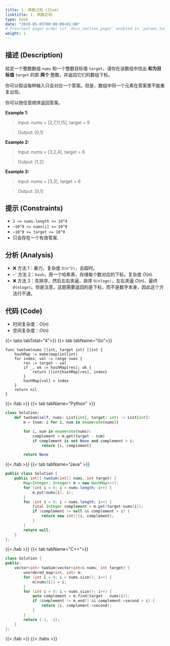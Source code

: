 ```yaml
---
title: 1. 两数之和 (2Sum)
linktitle: 1. 两数之和
type: book
date: "2019-05-05T00:00:00+01:00"
# Prev/next pager order (if `docs_section_pager` enabled in `params.toml`)
weight: 1
---
```


## 描述 (Description)

给定一个整数数组 `nums` 和一个整数目标值 `target`，请你在该数组中找出 **和为目标值** `target` 的那 **两个** 整数，并返回它们的数组下标。

你可以假设每种输入只会对应一个答案。但是，数组中同一个元素在答案里不能重复出现。

你可以按任意顺序返回答案。

**Example 1:**

> Input: nums = [2,7,11,15], target = 9

> Output: [0,1]

**Example 2:**

> Input: nums = [3,2,4], target = 6

> Output: [1,2]

**Example 3:**

> Input: nums = [3,3], target = 6

> Output: [0,1]

## 提示 (Constraints)

- `2 <= nums.length <= 10^4`
- `−10^9 <= nums[i] <= 10^9`
- `−10^9 <= target <= 10^9`
- 只会存在一个有效答案.

## 分析 (Analysis)

- :x: 方法 1：暴力，复杂度 `O(n^2)`，会超时。
- :white_check_mark: 方法 2：`hash`。用一个哈希表，存储每个数对应的下标，复杂度 $O(n)$.
- :x: 方法 3：先排序，然后左右夹逼，排序 `O(nlogn)`，左右夹逼 $O(n)$，最终 `O(nlogn)`。但是注意，这题需要返回的是下标，而不是数字本身，因此这个方法行不通。

## 代码 (Code)

- 时间复杂度：$O(n)$
- 空间复杂度：$O(n)$

{{< tabs tabTotal="4">}}
{{< tab tabName="Go">}}

```golang
func twoSum(nums []int, target int) []int {
    hashMap := make(map[int]int)
    for index, val := range nums {
        res := target - val
        if _, ok := hashMap[res]; ok {
            return []int{hashMap[res], index}
        }
        hashMap[val] = index
    }
    return nil
}
```

{{< /tab >}}
{{< tab tabName="Python" >}}

```python
class Solution:
    def twoSum(self, nums: List[int], target: int) -> List[int]:
        m = {num: i for i, num in enumerate(nums)}

        for i, num in enumerate(nums):
            complement = m.get(target - num)
            if complement is not None and complement > i:
                return [i, complement]

        return None
```

{{< /tab >}}
{{< tab tabName="Java" >}}

```java
public class Solution {
    public int[] twoSum(int[] nums, int target) {
        Map<Integer, Integer> m = new HashMap<>();
        for (int i = 0; i < nums.length; i++) {
            m.put(nums[i], i);
        }
        for (int i = 0; i < nums.length; i++) {
            final Integer complement = m.get(target-nums[i]);
            if (complement != null && complement > i) {
                return new int[]{i, complement};
            }
        }
        return null;
    }
};
```

{{< /tab >}}
{{< tab tabName="C++">}}

```cpp
class Solution {
public:
    vector<int> twoSum(vector<int>& nums, int target) {
        unordered_map<int, int> m;
        for (int i = 0; i < nums.size(); i++) {
            m[nums[i]] = i;
        }
        for (int i = 0; i < nums.size(); i++) {
            auto complement = m.find(target - nums[i]);
            if (complement != m.end() && complement->second > i) {
                return {i, complement->second};
            }
        }
        return {-1, -1};
    }
};
```

{{< /tab >}}
{{< /tabs >}}
